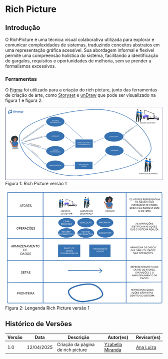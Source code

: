 # Rich Picture
## Introdução
O RichPicture é uma técnica visual colaborativa utilizada para explorar e comunicar complexidades de sistemas, traduzindo conceitos abstratos em uma representação gráfica acessível. Sua abordagem informal e flexível permite uma compreensão holística do sistema, facilitando a identificação de gargalos, requisitos e oportunidades de melhoria, sem se prender a formalismos excessivos.

### Ferramentas
O [Figma](https://www.figma.com/) foi utilizado para a criação do rich picture, junto das ferramentas de criação de arte, como [Storyset](https://storyset.com/) e [unDraw](https://undraw.co/) que pode ser visualizado na figura 1 e figura 2.

![Richpicturev1](../assets/rich-picture/richpicuturev1.png)
Figura 1: Rich Picture versão 1

![RichpictureLegenda](../assets/rich-picture/richpicturelegenda.png)
Figura 2: Lengenda Rich Picture versão 1

## Histórico de Versões

| Versão | Data | Descrição | Autor(es) | Revisor(es) |
|--------|------|-----------|-----------|-------------|
| 1.0 | 12/04/2025 | Criação da página de rich picture | [Yzabella Miranda](https://github.com/redjsun) | [Ana Luiza](https://github.com/Ana-Luiza-SC)| 